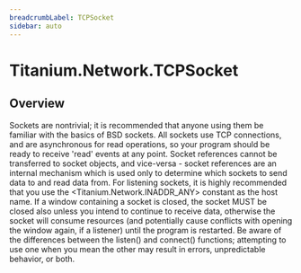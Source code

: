```yaml
---
breadcrumbLabel: TCPSocket
sidebar: auto
---
```


# Titanium.Network.TCPSocket

<ProxySummary/>

## Overview

Sockets are nontrivial; it is recommended that anyone using them be familiar with the basics of BSD sockets.  All sockets use TCP connections, and are asynchronous for read operations, so your program should be ready to receive 'read' events at any point.  Socket references cannot be transferred to socket objects, and vice-versa - socket references are an internal mechanism which is used only to determine which sockets to send data to and read data from.  For listening sockets, it is highly recommended that you use the <Titanium.Network.INADDR_ANY> constant as the host name.  If a window containing a socket is closed, the socket MUST be closed also unless you intend to continue to receive data, otherwise the socket will consume resources (and potentially cause conflicts with opening the window again, if a listener) until the program is restarted.  Be aware of the differences between the listen() and connect() functions; attempting to use one when you mean the other may result in errors, unpredictable behavior, or both.

<ApiDocs/>

